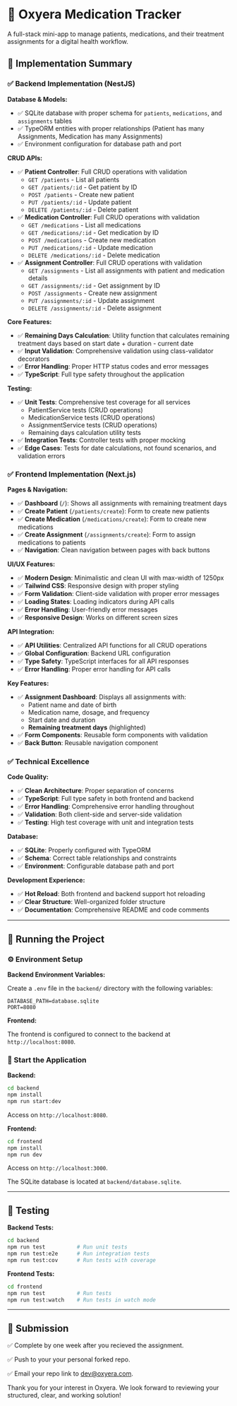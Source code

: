 # 🚀 Oxyera Medication Tracker

A full-stack mini-app to manage patients, medications, and their treatment assignments for a digital health workflow.

## 🚀 Implementation Summary

### ✅ **Backend Implementation (NestJS)**

**Database & Models:**
- ✅ SQLite database with proper schema for `patients`, `medications`, and `assignments` tables
- ✅ TypeORM entities with proper relationships (Patient has many Assignments, Medication has many Assignments)
- ✅ Environment configuration for database path and port

**CRUD APIs:**
- ✅ **Patient Controller**: Full CRUD operations with validation
  - `GET /patients` - List all patients
  - `GET /patients/:id` - Get patient by ID
  - `POST /patients` - Create new patient
  - `PUT /patients/:id` - Update patient
  - `DELETE /patients/:id` - Delete patient
- ✅ **Medication Controller**: Full CRUD operations with validation
  - `GET /medications` - List all medications
  - `GET /medications/:id` - Get medication by ID
  - `POST /medications` - Create new medication
  - `PUT /medications/:id` - Update medication
  - `DELETE /medications/:id` - Delete medication
- ✅ **Assignment Controller**: Full CRUD operations with validation
  - `GET /assignments` - List all assignments with patient and medication details
  - `GET /assignments/:id` - Get assignment by ID
  - `POST /assignments` - Create new assignment
  - `PUT /assignments/:id` - Update assignment
  - `DELETE /assignments/:id` - Delete assignment

**Core Features:**
- ✅ **Remaining Days Calculation**: Utility function that calculates remaining treatment days based on start date + duration - current date
- ✅ **Input Validation**: Comprehensive validation using class-validator decorators
- ✅ **Error Handling**: Proper HTTP status codes and error messages
- ✅ **TypeScript**: Full type safety throughout the application

**Testing:**
- ✅ **Unit Tests**: Comprehensive test coverage for all services
  - PatientService tests (CRUD operations)
  - MedicationService tests (CRUD operations)
  - AssignmentService tests (CRUD operations)
  - Remaining days calculation utility tests
- ✅ **Integration Tests**: Controller tests with proper mocking
- ✅ **Edge Cases**: Tests for date calculations, not found scenarios, and validation errors

### ✅ **Frontend Implementation (Next.js)**

**Pages & Navigation:**
- ✅ **Dashboard** (`/`): Shows all assignments with remaining treatment days
- ✅ **Create Patient** (`/patients/create`): Form to create new patients
- ✅ **Create Medication** (`/medications/create`): Form to create new medications
- ✅ **Create Assignment** (`/assignments/create`): Form to assign medications to patients
- ✅ **Navigation**: Clean navigation between pages with back buttons

**UI/UX Features:**
- ✅ **Modern Design**: Minimalistic and clean UI with max-width of 1250px
- ✅ **Tailwind CSS**: Responsive design with proper styling
- ✅ **Form Validation**: Client-side validation with proper error messages
- ✅ **Loading States**: Loading indicators during API calls
- ✅ **Error Handling**: User-friendly error messages
- ✅ **Responsive Design**: Works on different screen sizes

**API Integration:**
- ✅ **API Utilities**: Centralized API functions for all CRUD operations
- ✅ **Global Configuration**: Backend URL configuration
- ✅ **Type Safety**: TypeScript interfaces for all API responses
- ✅ **Error Handling**: Proper error handling for API calls

**Key Features:**
- ✅ **Assignment Dashboard**: Displays all assignments with:
  - Patient name and date of birth
  - Medication name, dosage, and frequency
  - Start date and duration
  - **Remaining treatment days** (highlighted)
- ✅ **Form Components**: Reusable form components with validation
- ✅ **Back Button**: Reusable navigation component

### ✅ **Technical Excellence**

**Code Quality:**
- ✅ **Clean Architecture**: Proper separation of concerns
- ✅ **TypeScript**: Full type safety in both frontend and backend
- ✅ **Error Handling**: Comprehensive error handling throughout
- ✅ **Validation**: Both client-side and server-side validation
- ✅ **Testing**: High test coverage with unit and integration tests

**Database:**
- ✅ **SQLite**: Properly configured with TypeORM
- ✅ **Schema**: Correct table relationships and constraints
- ✅ **Environment**: Configurable database path and port

**Development Experience:**
- ✅ **Hot Reload**: Both frontend and backend support hot reloading
- ✅ **Clear Structure**: Well-organized folder structure
- ✅ **Documentation**: Comprehensive README and code comments

---

## 🚀 Running the Project

### ⚙️ Environment Setup

**Backend Environment Variables:**

Create a `.env` file in the `backend/` directory with the following variables:

```env
DATABASE_PATH=database.sqlite
PORT=8080
```

**Frontend:**

The frontend is configured to connect to the backend at `http://localhost:8080`.

### 🚀 Start the Application

**Backend:**

```bash
cd backend
npm install
npm run start:dev
```

Access on `http://localhost:8080`.

**Frontend:**

```bash
cd frontend
npm install
npm run dev
```

Access on `http://localhost:3000`.

The SQLite database is located at `backend/database.sqlite`.

---

## 🧪 Testing

**Backend Tests:**
```bash
cd backend
npm run test          # Run unit tests
npm run test:e2e      # Run integration tests
npm run test:cov      # Run tests with coverage
```

**Frontend Tests:**
```bash
cd frontend
npm run test          # Run tests
npm run test:watch    # Run tests in watch mode
```

---

## 📩 Submission

✅ Complete by one week after you recieved the assignment. 

✅ Push to your your personal forked repo. 

✅ Email your repo link to [dev@oxyera.com](mailto\:dev@oxyera.com).

Thank you for your interest in Oxyera. We look forward to reviewing your structured, clear, and working solution!


